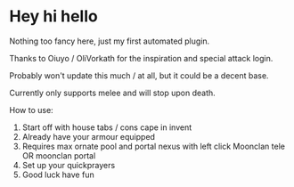 # Hey hi hello

Nothing too fancy here, just my first automated plugin.

Thanks to Oiuyo / OliVorkath for the inspiration and special attack login. 

Probably won't update this much / at all, but it could be a decent base.

Currently only supports melee and will stop upon death.

How to use:
1. Start off with house tabs / cons cape in invent
2. Already have your armour equipped
3. Requires max ornate pool and portal nexus with left click Moonclan tele OR moonclan portal
4. Set up your quickprayers
5. Good luck have fun
